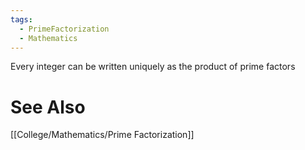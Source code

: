 ```yaml
---
tags:
  - PrimeFactorization
  - Mathematics
---
```

Every integer can be written uniquely as the product of prime factors

# See Also
[[College/Mathematics/Prime Factorization]]